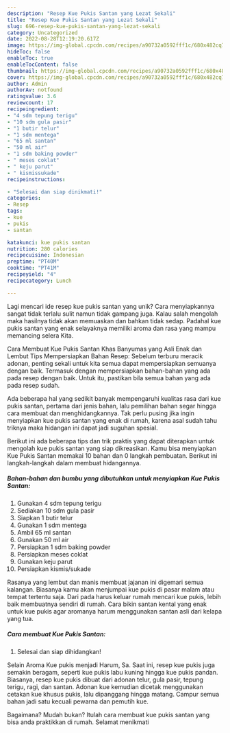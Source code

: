 ```yaml
---
description: "Resep Kue Pukis Santan yang Lezat Sekali"
title: "Resep Kue Pukis Santan yang Lezat Sekali"
slug: 696-resep-kue-pukis-santan-yang-lezat-sekali
category: Uncategorized
date: 2022-08-28T12:19:20.617Z
image: https://img-global.cpcdn.com/recipes/a90732a0592fff1c/680x482cq70/kue-pukis-santan-foto-resep-utama.jpg
hideToc: false
enableToc: true
enableTocContent: false
thumbnail: https://img-global.cpcdn.com/recipes/a90732a0592fff1c/680x482cq70/kue-pukis-santan-foto-resep-utama.jpg
cover: https://img-global.cpcdn.com/recipes/a90732a0592fff1c/680x482cq70/kue-pukis-santan-foto-resep-utama.jpg
author: Admin
authorAv: notfound
ratingvalue: 3.6
reviewcount: 17
recipeingredient:
- "4 sdm tepung terigu"
- "10 sdm gula pasir"
- "1 butir telur"
- "1 sdm mentega"
- "65 ml santan"
- "50 ml air"
- "1 sdm baking powder"
- " meses coklat"
- " keju parut"
- " kismissukade"
recipeinstructions:

- "Selesai dan siap dinikmati!"
categories:
- Resep
tags:
- kue
- pukis
- santan

katakunci: kue pukis santan 
nutrition: 280 calories
recipecuisine: Indonesian
preptime: "PT40M"
cooktime: "PT41M"
recipeyield: "4"
recipecategory: Lunch

---
```





Lagi mencari ide resep kue pukis santan yang unik? Cara menyiapkannya sangat tidak terlalu sulit namun tidak gampang juga. Kalau salah mengolah maka hasilnya tidak akan memuaskan dan bahkan tidak sedap. Padahal kue pukis santan yang enak selayaknya memiliki aroma dan rasa yang mampu memancing selera Kita.





Cara Membuat Kue Pukis Santan Khas Banyumas yang Asli Enak dan Lembut Tips Mempersiapkan Bahan Resep: Sebelum terburu meracik adonan, penting sekali untuk kita semua dapat mempersiapkan semuanya dengan baik. Termasuk dengan mempersiapkan bahan-bahan yang ada pada resep dengan baik. Untuk itu, pastikan bila semua bahan yang ada pada resep sudah.

Ada beberapa hal yang sedikit banyak mempengaruhi kualitas rasa dari kue pukis santan, pertama dari jenis bahan, lalu pemilihan bahan segar hingga cara membuat dan menghidangkannya. Tak perlu pusing jika ingin menyiapkan kue pukis santan yang enak di rumah, karena asal sudah tahu triknya maka hidangan ini dapat jadi suguhan spesial.






Berikut ini ada beberapa tips dan trik praktis yang dapat diterapkan untuk mengolah kue pukis santan yang siap dikreasikan. Kamu bisa menyiapkan Kue Pukis Santan memakai 10 bahan dan 0 langkah pembuatan. Berikut ini langkah-langkah dalam membuat hidangannya.

<!--inarticleads1-->

##### Bahan-bahan dan bumbu yang dibutuhkan untuk menyiapkan Kue Pukis Santan:

1. Gunakan 4 sdm tepung terigu
1. Sediakan 10 sdm gula pasir
1. Siapkan 1 butir telur
1. Gunakan 1 sdm mentega
1. Ambil 65 ml santan
1. Gunakan 50 ml air
1. Persiapkan 1 sdm baking powder
1. Persiapkan  meses coklat
1. Gunakan  keju parut
1. Persiapkan  kismis/sukade


Rasanya yang lembut dan manis membuat jajanan ini digemari semua kalangan. Biasanya kamu akan menjumpai kue pukis di pasar malam atau tempat tertentu saja. Dari pada harus keluar rumah mencari kue pukis, lebih baik membuatnya sendiri di rumah. Cara bikin santan kental yang enak untuk kue pukis agar aromanya harum menggunakan santan asli dari kelapa yang tua. 

<!--inarticleads2-->

##### Cara membuat Kue Pukis Santan:


1. Selesai dan siap dihidangkan!

Selain Aroma Kue pukis menjadi Harum, Sa. Saat ini, resep kue pukis juga semakin beragam, seperti kue pukis labu kuning hingga kue pukis pandan. Biasanya, resep kue pukis dibuat dari adonan telur, gula pasir, tepung terigu, ragi, dan santan. Adonan kue kemudian dicetak menggunakan cetakan kue khusus pukis, lalu dipanggang hingga matang. Campur semua bahan jadi satu kecuali pewarna dan pemutih kue. 

Bagaimana? Mudah bukan? Itulah cara membuat kue pukis santan yang bisa anda praktikkan di rumah. Selamat menikmati
